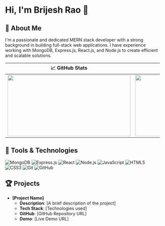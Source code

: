 # Hi, I'm Brijesh Rao 👋

## 🚀 About Me

I'm a passionate and dedicated MERN stack developer with a strong background in building full-stack web applications. I have experience working with MongoDB, Express.js, React.js, and Node.js to create efficient and scalable solutions.

| 📈 GitHub Stats | 🏅 Top Languages |
|--------------|---------------|
| <img src="https://github-readme-stats.vercel.app/api?username=brijeshrao1&theme=calm&show_icons=true" width="400" height="200"> | <img src="https://github-readme-stats.vercel.app/api/top-langs/?username=brijeshrao1&layout=compact&hide_border=true" width="400" height="200"> |

## 🔧 Tools & Technologies

![MongoDB](https://img.shields.io/badge/-MongoDB-4ea94b?style=for-the-badge&logo=mongodb&logoColor=white)
![Express.js](https://img.shields.io/badge/-Express.js-000000?style=for-the-badge&logo=express&logoColor=white)
![React](https://img.shields.io/badge/-React-61DAFB?style=for-the-badge&logo=react&logoColor=white)
![Node.js](https://img.shields.io/badge/-Node.js-339933?style=for-the-badge&logo=node.js&logoColor=white)
![JavaScript](https://img.shields.io/badge/-JavaScript-F7DF1E?style=for-the-badge&logo=javascript&logoColor=black)
![HTML5](https://img.shields.io/badge/-HTML5-E34F26?style=for-the-badge&logo=html5&logoColor=white)
![CSS3](https://img.shields.io/badge/-CSS3-1572B6?style=for-the-badge&logo=css3&logoColor=white)
![Git](https://img.shields.io/badge/-Git-F05032?style=for-the-badge&logo=git&logoColor=white)
![GitHub](https://img.shields.io/badge/-GitHub-181717?style=for-the-badge&logo=github&logoColor=white)


## 🏆 Projects

- **[Project Name]**
  - **Description**: [A brief description of the project]
  - **Tech Stack**: [Technologies used]
  - **GitHub**: [GitHub Repository URL]
  - **Demo**: [Live Demo URL]







